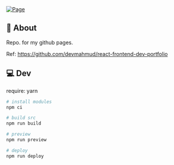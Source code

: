 <a href="https://takanarishimbo.github.io/">
  <picture>
    <source media="(prefers-color-scheme: dark)" srcset="https://raw.githubusercontent.com/TakanariShimbo/takanarishimbo.github.io/main/demo/my-page-dark.jpg" />
    <source media="(prefers-color-scheme: light)" srcset="https://raw.githubusercontent.com/TakanariShimbo/takanarishimbo.github.io/main/demo/my-page-light.jpg" />
    <img alt="Page" />
  </picture>
</a>

## 🚀 About

Repo. for my github pages.

Ref: https://github.com/devmahmud/react-frontend-dev-portfolio

## 💻 Dev

require: yarn

```sh
# install modules
npm ci

# build src
npm run build

# preview
npm run preview

# deploy
npm run deploy
```
